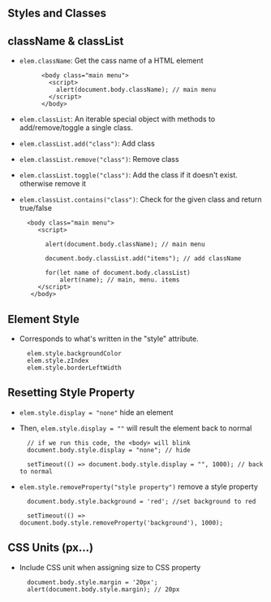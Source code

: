 ## Styles and Classes

## className & classList
- `elem.className`: Get the cass name of a HTML element

            <body class="main menu">
              <script>
                alert(document.body.className); // main menu
              </script>
            </body>
            
- `elem.classList`: An iterable special object with methods to add/remove/toggle a single class.
- `elem.classList.add("class")`: Add class
- `elem.classList.remove("class")`: Remove class
- `elem.classList.toggle("class")`: Add the class if it doesn't exist. otherwise remove it
- `elem.classList.contains("class")`: Check for the given class and return true/false

        <body class="main menu">
           <script>
              
             alert(document.body.className); // main menu
                
             document.body.classList.add("items"); // add className
                
             for(let name of document.body.classList)
                 alert(name); // main, menu. items
           </script>
         </body>
            
## Element Style
- Corresponds to what's written in the "style" attribute.   
        
        elem.style.backgroundColor
        elem.style.zIndex
        elem.style.borderLeftWidth
            
            
## Resetting Style Property
- `elem.style.display = "none"` hide an element
- Then, `elem.style.display = ""` will result the element back to normal


        // if we run this code, the <body> will blink
        document.body.style.display = "none"; // hide

        setTimeout(() => document.body.style.display = "", 1000); // back to normal
  
- `elem.style.removeProperty("style property")` remove a style property

        document.body.style.background = 'red'; //set background to red

        setTimeout(() => document.body.style.removeProperty('background'), 1000); 

          
## CSS Units (px...)
- Include CSS unit when assigning size to CSS property

        document.body.style.margin = '20px';
        alert(document.body.style.margin); // 20px
